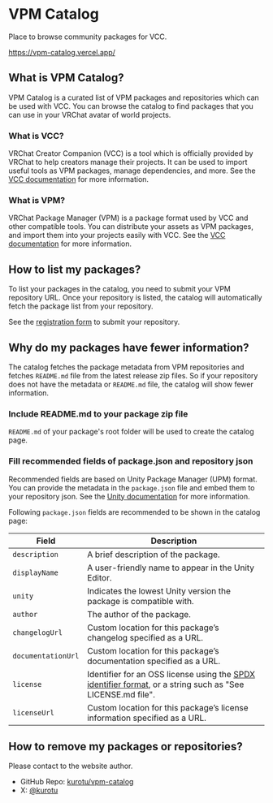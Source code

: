 # VPM Catalog

Place to browse community packages for VCC.

https://vpm-catalog.vercel.app/

## What is VPM Catalog?

VPM Catalog is a curated list of VPM packages and repositories which can be used with VCC.
You can browse the catalog to find packages that you can use in your VRChat avatar of world projects.

### What is VCC?

VRChat Creator Companion (VCC) is a tool which is officially provided by VRChat to help creators manage their projects.
It can be used to import useful tools as VPM packages, manage dependencies, and more.
See the [VCC documentation](https://vcc.docs.vrchat.com/) for more information.

### What is VPM?

VRChat Package Manager (VPM) is a package format used by VCC and other compatible tools.
You can distribute your assets as VPM packages, and import them into your projects easily with VCC.
See the [VCC documentation](https://vcc.docs.vrchat.com/vpm/) for more information.

## How to list my packages?

To list your packages in the catalog, you need to submit your VPM repository URL.
Once your repository is listed, the catalog will automatically fetch the package list from your repository.

See the [registration form](https://docs.google.com/forms/d/e/1FAIpQLSc4nvnKJAbHkvygU-CT3Ms0viUm3dv_i_66R7c22tQSZ-f1Ow/viewform?usp=sf_link) to submit your repository.

## Why do my packages have fewer information?

The catalog fetches the package metadata from VPM repositories and fetches `README.md` file from the latest release zip files.
So if your repository does not have the metadata or `README.md` file, the catalog will show fewer information.

### Include README.md to your package zip file

`README.md` of your package's root folder will be used to create the catalog page.

### Fill recommended fields of package.json and repository json

Recommended fields are based on Unity Package Manager (UPM) format. You can provide the metadata in the `package.json` file and embed them to your repository json.
See the [Unity documentation](https://docs.unity3d.com/2022.3/Documentation/Manual/upm-manifestPkg.html) for more information.

Following `package.json` fields are recommended to be shown in the catalog page:

| Field | Description |
|---|---|
| `description` | A brief description of the package. |
| `displayName` | A user-friendly name to appear in the Unity Editor. |
| `unity` | Indicates the lowest Unity version the package is compatible with. |
| `author` | The author of the package. |
| `changelogUrl` | Custom location for this package’s changelog specified as a URL. |
| `documentationUrl` | Custom location for this package’s documentation specified as a URL. |
| `license` | Identifier for an OSS license using the [SPDX identifier format](https://spdx.org/licenses/), or a string such as "See LICENSE.md file". |
| `licenseUrl` | Custom location for this package’s license information specified as a URL. |

## How to remove my packages or repositories?

Please contact to the website author.

- GitHub Repo: [kurotu/vpm-catalog](https://github.com/kurotu/vpm-catalog)
- X: [@kurotu](https://x.com/kurotu)
